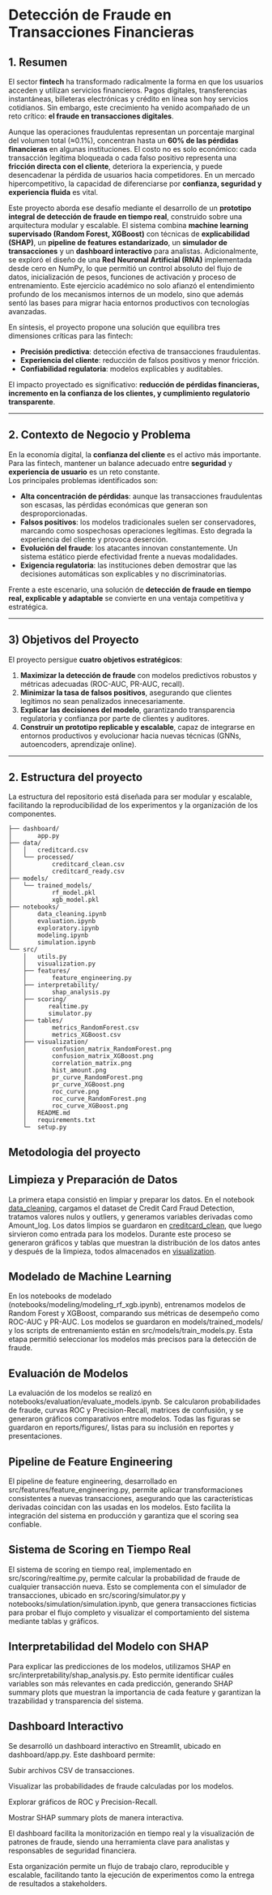 # Detección de Fraude en Transacciones Financieras

## 1. Resumen 

El sector **fintech** ha transformado radicalmente la forma en que los usuarios acceden y utilizan servicios financieros. Pagos digitales, transferencias instantáneas, billeteras electrónicas y crédito en línea son hoy servicios cotidianos. Sin embargo, este crecimiento ha venido acompañado de un reto crítico: **el fraude en transacciones digitales**.

Aunque las operaciones fraudulentas representan un porcentaje marginal del volumen total (≈0.1%), concentran hasta un **60% de las pérdidas financieras** en algunas instituciones. El costo no es solo económico: cada transacción legítima bloqueada o cada falso positivo representa una **fricción directa con el cliente**, deteriora la experiencia, y puede desencadenar la pérdida de usuarios hacia competidores. En un mercado hipercompetitivo, la capacidad de diferenciarse por **confianza, seguridad y experiencia fluida** es vital.

Este proyecto aborda ese desafío mediante el desarrollo de un **prototipo integral de detección de fraude en tiempo real**, construido sobre una arquitectura modular y escalable. El sistema combina **machine learning supervisado (Random Forest, XGBoost)** con técnicas de **explicabilidad (SHAP)**, un **pipeline de features estandarizado**, un **simulador de transacciones** y un **dashboard interactivo** para analistas. Adicionalmente, se exploró el diseño de una **Red Neuronal Artificial (RNA)** implementada desde cero en NumPy, lo que permitió un control absoluto del flujo de datos, inicialización de pesos, funciones de activación y proceso de entrenamiento. Este ejercicio académico no solo afianzó el entendimiento profundo de los mecanismos internos de un modelo, sino que además sentó las bases para migrar hacia entornos productivos con tecnologías avanzadas.

En síntesis, el proyecto propone una solución que equilibra tres dimensiones críticas para las fintech:
- **Precisión predictiva**: detección efectiva de transacciones fraudulentas.  
- **Experiencia del cliente**: reducción de falsos positivos y menor fricción.  
- **Confiabilidad regulatoria**: modelos explicables y auditables.  

El impacto proyectado es significativo: **reducción de pérdidas financieras, incremento en la confianza de los clientes, y cumplimiento regulatorio transparente**.

---


## 2. Contexto de Negocio y Problema

En la economía digital, la **confianza del cliente** es el activo más importante. Para las fintech, mantener un balance adecuado entre **seguridad** y **experiencia de usuario** es un reto constante.  
Los principales problemas identificados son:

- **Alta concentración de pérdidas**: aunque las transacciones fraudulentas son escasas, las pérdidas económicas que generan son desproporcionadas.  
- **Falsos positivos**: los modelos tradicionales suelen ser conservadores, marcando como sospechosas operaciones legítimas. Esto degrada la experiencia del cliente y provoca deserción.  
- **Evolución del fraude**: los atacantes innovan constantemente. Un sistema estático pierde efectividad frente a nuevas modalidades.  
- **Exigencia regulatoria**: las instituciones deben demostrar que las decisiones automáticas son explicables y no discriminatorias.  

Frente a este escenario, una solución de **detección de fraude en tiempo real, explicable y adaptable** se convierte en una ventaja competitiva y estratégica.

---

## 3) Objetivos del Proyecto

El proyecto persigue **cuatro objetivos estratégicos**:

1. **Maximizar la detección de fraude** con modelos predictivos robustos y métricas adecuadas (ROC-AUC, PR-AUC, recall).  
2. **Minimizar la tasa de falsos positivos**, asegurando que clientes legítimos no sean penalizados innecesariamente.  
3. **Explicar las decisiones del modelo**, garantizando transparencia regulatoria y confianza por parte de clientes y auditores.  
4. **Construir un prototipo replicable y escalable**, capaz de integrarse en entornos productivos y evolucionar hacia nuevas técnicas (GNNs, autoencoders, aprendizaje online).  

---

## 2. Estructura del proyecto

La estructura del repositorio está diseñada para ser modular y escalable, facilitando la reproducibilidad de los experimentos y la organización de los componentes.

```
├── dashboard/
│       app.py
├── data/
│   │   creditcard.csv
│   └── processed/
│           creditcard_clean.csv
│           creditcard_ready.csv
├── models/
│   └── trained_models/
│           rf_model.pkl
│           xgb_model.pkl
├── notebooks/
│       data_cleaning.ipynb
│       evaluation.ipynb
│       exploratory.ipynb
│       modeling.ipynb
│       simulation.ipynb
└── src/
    │   utils.py
    │   visualization.py
    ├── features/
    │       feature_engineering.py
    ├── interpretability/
    │       shap_analysis.py
    ├── scoring/
    │      realtime.py
    │      simulator.py
    ├── tables/
    │       metrics_RandomForest.csv
    │       metrics_XGBoost.csv
    ├── visualization/
    │       confusion_matrix_RandomForest.png
    │       confusion_matrix_XGBoost.png
    │       correlation_matrix.png
    │       hist_amount.png
    │       pr_curve_RandomForest.png
    │       pr_curve_XGBoost.png
    │       roc_curve.png
    │       roc_curve_RandomForest.png
    │       roc_curve_XGBoost.png
    │   README.md
    │   requirements.txt
    └─  setup.py
```

## Metodologia del proyecto

## Limpieza y Preparación de Datos

La primera etapa consistió en limpiar y preparar los datos. En el notebook [data_cleaning](notebooks/exploratory/data_cleaning.ipynb), cargamos el dataset de Credit Card Fraud Detection, tratamos valores nulos y outliers, y generamos variables derivadas como Amount_log. Los datos limpios se guardaron en [creditcard_clean](data/processed/creditcard_clean.csv), que luego sirvieron como entrada para los modelos. Durante este proceso se generaron gráficos y tablas que muestran la distribución de los datos antes y después de la limpieza, todos almacenados en [visualization](src/visualization/).

## Modelado de Machine Learning

En los notebooks de modelado (notebooks/modeling/modeling_rf_xgb.ipynb), entrenamos modelos de Random Forest y XGBoost, comparando sus métricas de desempeño como ROC-AUC y PR-AUC. Los modelos se guardaron en models/trained_models/ y los scripts de entrenamiento están en src/models/train_models.py. Esta etapa permitió seleccionar los modelos más precisos para la detección de fraude.

## Evaluación de Modelos

La evaluación de los modelos se realizó en notebooks/evaluation/evaluate_models.ipynb. Se calcularon probabilidades de fraude, curvas ROC y Precision-Recall, matrices de confusión, y se generaron gráficos comparativos entre modelos. Todas las figuras se guardaron en reports/figures/, listas para su inclusión en reportes y presentaciones.

## Pipeline de Feature Engineering

El pipeline de feature engineering, desarrollado en src/features/feature_engineering.py, permite aplicar transformaciones consistentes a nuevas transacciones, asegurando que las características derivadas coincidan con las usadas en los modelos. Esto facilita la integración del sistema en producción y garantiza que el scoring sea confiable.

## Sistema de Scoring en Tiempo Real

El sistema de scoring en tiempo real, implementado en src/scoring/realtime.py, permite calcular la probabilidad de fraude de cualquier transacción nueva. Esto se complementa con el simulador de transacciones, ubicado en src/scoring/simulator.py y notebooks/simulation/simulation.ipynb, que genera transacciones ficticias para probar el flujo completo y visualizar el comportamiento del sistema mediante tablas y gráficos.

## Interpretabilidad del Modelo con SHAP

Para explicar las predicciones de los modelos, utilizamos SHAP en src/interpretability/shap_analysis.py. Esto permite identificar cuáles variables son más relevantes en cada predicción, generando SHAP summary plots que muestran la importancia de cada feature y garantizan la trazabilidad y transparencia del sistema.

## Dashboard Interactivo

Se desarrolló un dashboard interactivo en Streamlit, ubicado en dashboard/app.py. Este dashboard permite:

Subir archivos CSV de transacciones.

Visualizar las probabilidades de fraude calculadas por los modelos.

Explorar gráficos de ROC y Precision-Recall.

Mostrar SHAP summary plots de manera interactiva.

El dashboard facilita la monitorización en tiempo real y la visualización de patrones de fraude, siendo una herramienta clave para analistas y responsables de seguridad financiera.

Esta organización permite un flujo de trabajo claro, reproducible y escalable, facilitando tanto la ejecución de experimentos como la entrega de resultados a stakeholders.


